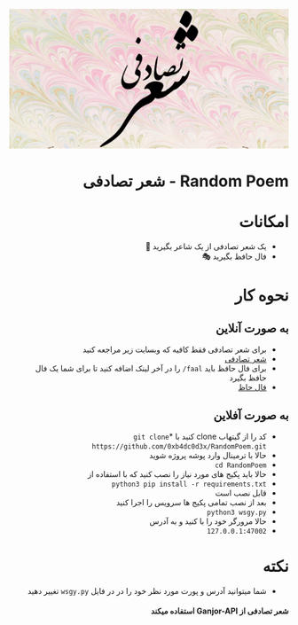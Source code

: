 <div dir="rtl">


![شعر تصادفی](ss/sh.png "شعر تصادفی")

# Random Poem - شعر تصادفی

# امکانات 
*  یک شعر تصادفی از یک شاعر بگیرید 🥏
* فال حافظ بگیرید 🎭

# نحوه کار 
## به صورت آنلاین
* برای شعر تصادفی فقط کافیه که وبسایت زیر مراجعه کنید
* [شعر تصادفی](https://random-poem.iran.liara.run/)
* برای فال حافظ باید `faal/` را در آخر لینک اضافه کنید تا برای شما یک فال حافظ بگیرد
* [فال حاظ](https://random-poem.iran.liara.run/faal)
## به صورت آفلاین
* کد را از گیتهاب clone کنید با
*`git clone https://github.com/0xb4dc0d3x/RandomPoem.git`
* حالا با ترمینال وارد پوشه پروژه شوید
* `cd RandomPoem`
* حالا باید پکیج های مورد نیاز را نصب کنید که با استفاده از
* `python3 pip install -r requirements.txt`
* قابل نصب است
* بعد از نصب تمامی پکیج ها سرویس را اجرا کنید
* `python3 wsgy.py`
* حالا مرورگر خود را با کنید و به آدرس
* `127.0.0.1:47002`

# نکته
* شما میتوانید آدرس و پورت مورد نظر خود را در در فایل `wsgy.py` تغییر دهید


#### شعر تصادفی از Ganjor-API استفاده میکند
</div>
